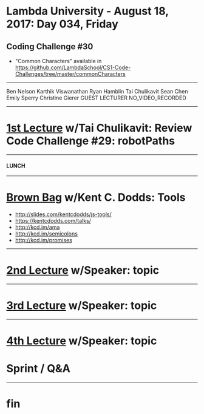 # Lambda University - August 18, 2017: Day 034, Friday
## Coding Challenge #30
- "Common Characters" available in https://github.com/LambdaSchool/CS1-Code-Challenges/tree/master/commonCharacters
***
Ben Nelson
Karthik Viswanathan
Ryan Hamblin
Tai Chulikavit
Sean Chen
Emily Sperry
Christine Gierer
GUEST LECTURER
NO_VIDEO_RECORDED
***
# [1st Lecture](https://youtu.be/7fAYivr-NJs) w/Tai Chulikavit: Review Code Challenge #29: robotPaths
***
#### LUNCH
***
# [Brown Bag](VIDEO_RECORDED_NOT_POSTED) w/Kent C. Dodds: Tools
- http://slides.com/kentcdodds/js-tools/
- https://kentcdodds.com/talks/
- http://kcd.im/ama
- http://kcd.im/semicolons
- http://kcd.im/promises

***
# [2nd Lecture](VIDEO_RECORDED_NOT_POSTED) w/Speaker: topic
***
# [3rd Lecture](VIDEO_RECORDED_NOT_POSTED) w/Speaker: topic
***
# [4th Lecture](VIDEO_RECORDED_NOT_POSTED) w/Speaker: topic
# Sprint / Q&A
***
# fin

